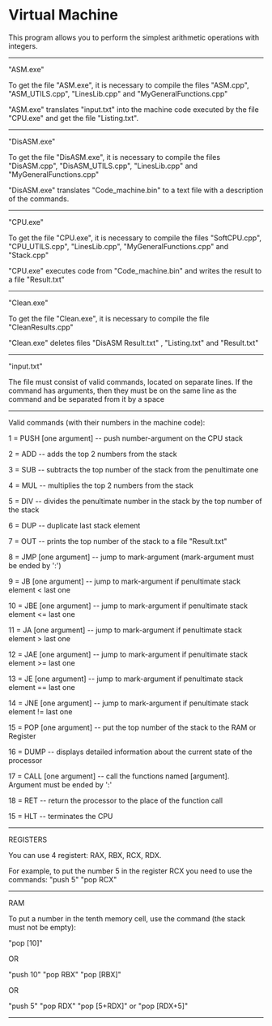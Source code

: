 # Virtual Machine

This program allows you to perform the simplest arithmetic operations with integers.

---------------------------------------------------------------------------------------------

"ASM.exe"

To get the file "ASM.exe", it is necessary to compile the files "ASM.cpp", "ASM_UTILS.cpp", "LinesLib.cpp" and "MyGeneralFunctions.cpp"

"ASM.exe" translates "input.txt" into the machine code executed by the file "CPU.exe" and get the file "Listing.txt".

---------------------------------------------------------------------------------------------

"DisASM.exe"

To get the file "DisASM.exe", it is necessary to compile the files "DisASM.cpp", "DisASM_UTILS.cpp", "LinesLib.cpp" and "MyGeneralFunctions.cpp"

"DisASM.exe" translates "Code_machine.bin" to a text file with a description of the commands.

---------------------------------------------------------------------------------------------

"CPU.exe"

To get the file "CPU.exe", it is necessary to compile the files "SoftCPU.cpp", "CPU_UTILS.cpp", "LinesLib.cpp", "MyGeneralFunctions.cpp" and "Stack.cpp"

"CPU.exe" executes code from "Code_machine.bin" and writes the result to a file "Result.txt"

---------------------------------------------------------------------------------------------

"Clean.exe"

To get the file "Clean.exe", it is necessary to compile the file "CleanResults.cpp"

"Clean.exe" deletes files "DisASM Result.txt" , "Listing.txt" and "Result.txt"

---------------------------------------------------------------------------------------------

"input.txt"

The file must consist of valid commands, located on separate lines. If the command has arguments, then they must be on the same line as the command and be separated from it by a space

---------------------------------------------------------------------------------------------

Valid commands (with their numbers in the machine code):

1  = PUSH [one argument] -- push number-argument on the CPU stack

2  = ADD                 -- adds the top 2 numbers from the stack

3  = SUB                 -- subtracts the top number of the stack from the penultimate one

4  = MUL                 -- multiplies the top 2 numbers from the stack

5  = DIV                 -- divides the penultimate number in the stack by the top number of the stack

6  = DUP                 -- duplicate last stack element

7  = OUT                 -- prints the top number of the stack to a file "Result.txt"

8  = JMP  [one argument] -- jump to mark-argument (mark-argument must be ended by ':')

9  = JB   [one argument] -- jump to mark-argument if penultimate stack element <  last one

10 = JBE  [one argument] -- jump to mark-argument if penultimate stack element <= last one

11 = JA   [one argument] -- jump to mark-argument if penultimate stack element >  last one

12 = JAE  [one argument] -- jump to mark-argument if penultimate stack element >= last one

13 = JE   [one argument] -- jump to mark-argument if penultimate stack element == last one

14 = JNE  [one argument] -- jump to mark-argument if penultimate stack element != last one

15 = POP  [one argument] -- put the top number of the stack to the RAM or Register

16 = DUMP                -- displays detailed information about the current state of the processor

17 = CALL [one argument] -- call the functions named [argument]. Argument must be ended by ':'

18 = RET                 -- return the processor to the place of the function call

15 = HLT                 -- terminates the CPU

---------------------------------------------------------------------------------------------

REGISTERS

You can use 4 registert: RAX, RBX, RCX, RDX.

For example, to put the number 5 in the register RCX you need to use the commands:
"push 5"
"pop RCX"

---------------------------------------------------------------------------------------------

RAM

To put a number in the tenth memory cell, use the command (the stack must not be empty):

"pop [10]"

OR

"push 10"
"pop RBX"
"pop [RBX]"

OR

"push 5"
"pop RDX"
"pop [5+RDX]" or "pop [RDX+5]"

-----------------------------------------------------------------------------------------------
